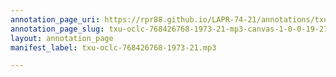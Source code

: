 ```yaml
---
annotation_page_uri: https://rpr88.github.io/LAPR-74-21/annotations/txu-oclc-768426768-1973-21-mp3-canvas-1-0-0-19-27.json
annotation_page_slug: txu-oclc-768426768-1973-21-mp3-canvas-1-0-0-19-27
layout: annotation_page
manifest_label: txu-oclc-768426768-1973-21.mp3

---
```

